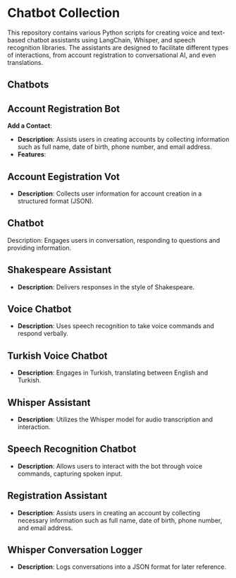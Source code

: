 # Chatbot Collection

This repository contains various Python scripts for creating voice and text-based chatbot assistants using LangChain, Whisper, and speech recognition libraries. The assistants are designed to facilitate different types of interactions, from account registration to conversational AI, and even translations.

## Chatbots

## Account Registration Bot
**Add a Contact**:
- **Description**: Assists users in creating accounts by collecting information such as full name, date of birth, phone number, and email address.
- **Features**:
## Account Eegistration Vot
- **Description**: Collects user information for account creation in a structured format (JSON).

## Chatbot
Description: Engages users in conversation, responding to questions and providing information.

## Shakespeare Assistant
- **Description**: Delivers responses in the style of Shakespeare.

## Voice Chatbot
- **Description**: Uses speech recognition to take voice commands and respond verbally.

## Turkish Voice Chatbot
- **Description**: Engages in Turkish, translating between English and Turkish.

## Whisper Assistant
- **Description**: Utilizes the Whisper model for audio transcription and interaction.

## Speech Recognition Chatbot
- **Description**: Allows users to interact with the bot through voice commands, capturing spoken input.

## Registration Assistant
- **Description**: Assists users in creating an account by collecting necessary information such as full name, date of birth, phone number, and email address.

## Whisper Conversation Logger
- **Description**: Logs conversations into a JSON format for later reference.

